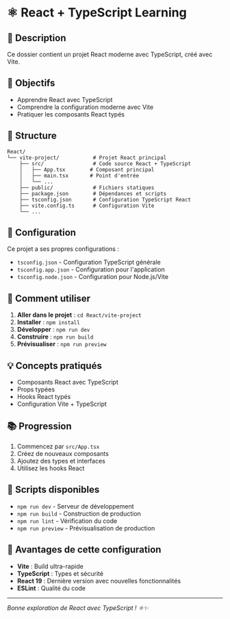 # ⚛️ React + TypeScript Learning

## 📁 Description
Ce dossier contient un projet React moderne avec TypeScript, créé avec Vite.

## 🚀 Objectifs
- Apprendre React avec TypeScript
- Comprendre la configuration moderne avec Vite
- Pratiquer les composants React typés

## 📝 Structure
```
React/
└── vite-project/           # Projet React principal
    ├── src/                # Code source React + TypeScript
    │   ├── App.tsx        # Composant principal
    │   ├── main.tsx       # Point d'entrée
    │   └── ...
    ├── public/             # Fichiers statiques
    ├── package.json        # Dépendances et scripts
    ├── tsconfig.json       # Configuration TypeScript React
    ├── vite.config.ts      # Configuration Vite
    └── ...
```

## 🔧 Configuration
Ce projet a ses propres configurations :
- `tsconfig.json` - Configuration TypeScript générale
- `tsconfig.app.json` - Configuration pour l'application
- `tsconfig.node.json` - Configuration pour Node.js/Vite

## 🚀 Comment utiliser
1. **Aller dans le projet** : `cd React/vite-project`
2. **Installer** : `npm install`
3. **Développer** : `npm run dev`
4. **Construire** : `npm run build`
5. **Prévisualiser** : `npm run preview`

## 💡 Concepts pratiqués
- Composants React avec TypeScript
- Props typées
- Hooks React typés
- Configuration Vite + TypeScript

## 📚 Progression
1. Commencez par `src/App.tsx`
2. Créez de nouveaux composants
3. Ajoutez des types et interfaces
4. Utilisez les hooks React

## 🔄 Scripts disponibles
- `npm run dev` - Serveur de développement
- `npm run build` - Construction de production
- `npm run lint` - Vérification du code
- `npm run preview` - Prévisualisation de production

## 🌟 Avantages de cette configuration
- **Vite** : Build ultra-rapide
- **TypeScript** : Types et sécurité
- **React 19** : Dernière version avec nouvelles fonctionnalités
- **ESLint** : Qualité du code

---

*Bonne exploration de React avec TypeScript ! ⚛️✨* 